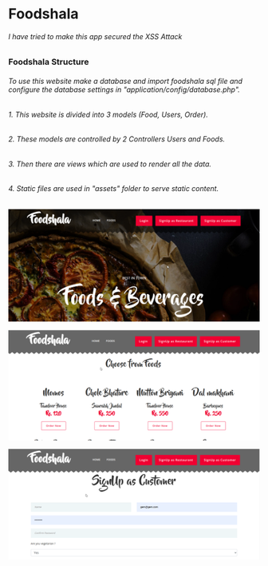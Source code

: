 # Foodshala

###### I have tried to make this app secured the XSS Attack

### Foodshala Structure
###### To use this website make a database and import foodshala sql file and configure the database settings in "application/config/database.php".

###### 1. This website is divided into 3 models (Food, Users, Order).
###### 2. These models are controlled by 2 Controllers Users and Foods.
###### 3. Then there are views which are used to render all the data.
###### 4. Static files are used in "assets" folder to serve static content. 
 
 
![alt text](github_images/image.png)


![alt text](github_images/image2.png)


![alt text](github_images/image3.png)

